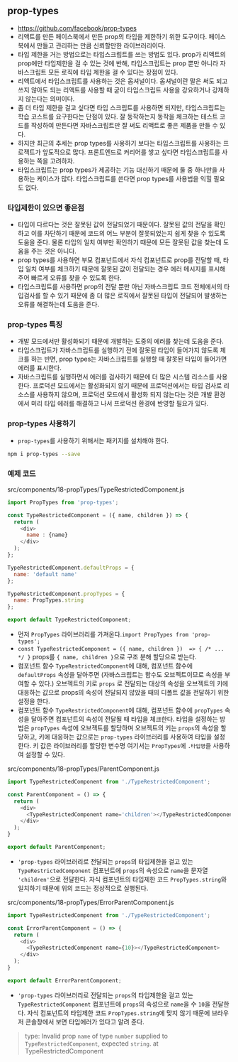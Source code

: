 ## prop-types
- https://github.com/facebook/prop-types
- 리액트를 만든 페이스북에서 만든 prop의 타입을 제한하기 위한 도구이다. 페이스북에서 만들고 관리하는 만큼 신뢰할만한 라이브러리이다.
- 타입 제한을 거는 방법으로는 타입스크립트를 쓰는 방법도 있다. prop가 리액트의 prop에만 타입제한을 걸 수 있는 것에 반해, 타입스크립트는 prop 뿐만 아니라 자바스크립트 모든 로직에 타입 제한을 걸 수 있다는 장점이 있다.
- 리액트에서 타입스크립트를 사용하는 것은 옵셔널이다. 옵셔널이란 말은 써도 되고 쓰지 않아도 되는 리액트를 사용할 때 굳이 타입스크립트 사용을 강요하거나 강제하지 않는다는 의미이다.
- 좀 더 타입 제한을 걸고 싶다면 타입 스크립트를 사용하면 되지만, 타입스크립트는 학습 코스트를 요구한다는 단점이 있다. 잘 동작하는지 동작을 체크하는 테스트 코드를 작성하여 만든다면 자바스크립트만 잘 써도 리액트로 좋은 제품을 만들 수 있다.
- 하지만 최근의 추세는 prop types를 사용하기 보다는 타입스크립트를 사용하는 프로젝트가 앞도적으로 많다. 프론트엔드로 커리어를 쌓고 싶다면 타입스크립트를 사용하는 쪽을 고려하자.
- 타입스크립트는 prop types가 제공하는 기능 대신하기 때문에 둘 중 하나만을 사용하는 케이스가 많다. 타입스크립트를 쓴다면 prop types를 사용법을 익힐 필요도 없다.

### 타입제한이 있으면 좋은점
- 타입이 다르다는 것은 잘못된 값이 전달되었기 때문이다. 잘못된 값의 전달을 확인하고 이를 차단하기 때문에 코드의 어느 부분이 잘못되었는지 쉽게 찾을 수 있도록 도움을 준다. 물론 타입의 일치 여부만 확인하기 때문에 모든 잘못된 값을 찾는데 도움을 주는 것은 아니다.
- prop types를 사용하면 부모 컴포넌트에서 자식 컴포넌트로 prop를 전달할 때, 타입 일치 여부를 체크하기 때문에 잘못된 값이 전달되는 경우 에러 메시지를 표시해 주어 빠르게 오류를 찾을 수 있도록 한다.
- 타입스크립트를 사용하면 prop의 전달 뿐만 아닌 자바스크립트 코드 전체에서의 타입검사를 할 수 있기 때문에 좀 더 많은 로직에서 잘못된 타입이 전달되어 발생하는 오류를 해결하는데 도움을 준다.

### prop-types 특징
- 개발 모드에서만 활성화되기 때문에 개발하는 도중의 에러를 찾는데 도움을 준다.
- 타입스크립트가 자바스크립트를 실행하기 전에 잘못된 타입이 들어가지 않도록 체크를 하는 반면, prop types는 자바스크립트를 실행할 때 잘못된 타입이 들어가면 에러를 표시한다.
- 자바스크립트를 실행하면서 에러를 검사하기 때문에 더 많은 시스템 리소스를 사용한다. 프로덕션 모드에서는 활성화되지 않기 때문에 프로덕션에서는 타입 검사로 리소스를 사용하지 않으며, 프로덕션 모드에서 활성화 되지 않는다는 것은 개발 환경에서 미리 타입 에러를 해결하고 나서 프로덕션 환경에 반영할 필요가 있다.

### prop-types 사용하기
- `prop-types`를 사용하기 위해서는 패키지를 설치해야 한다.
```sh
npm i prop-types --save
```

### 예제 코드
src/components/18-propTypes/TypeRestrictedComponent.js
```js
import PropTypes from 'prop-types';

const TypeRestrictedComponent = ({ name, children }) => {
  return (
    <div>
      name : {name}
    </div>
  );
};

TypeRestrictedComponent.defaultProps = {
  name: 'default name'
};

TypeRestrictedComponent.propTypes = {
  name: PropTypes.string
};

export default TypeRestrictedComponent;
```
- 먼저 `PropTypes` 라이브러리를 가져온다.`import PropTypes from 'prop-types';`
- `const TypeRestrictedComponent = ({ name, children })  => { /* ... */ }` props를 `{ name, children }`으로 구조 분해 할당으로 받는다.
- 컴포넌트 함수 `TypeRestrictedComponent`에 대해, 컴포넌트 함수에 `defaultProps` 속성을 달아주면 (자바스크립트는 함수도 오브젝트이므로 속성을 부여할 수 있다.) 오브젝트의 키로 `props` 로 전달되는 대상의 속성을 오브젝트의 키에 대응하는 값으로 props의 속성이 전달되지 않았을 때의 디폴트 값을 전달하기 위한 설정을 한다.
- 컴포넌트 함수 `TypeRestrictedComponent`에 대해, 컴포넌트 함수에 `propTypes` 속성을 달아주면 컴포넌트의 속성이 전달될 때 타입을 체크한다. 타입을 설정하는 방법은 `propTypes` 속성에 오브젝트를 할당하며 오브젝트의 키는 `props`의 속성을 할당하고, 키에 대응하는 값으로는 `prop-types` 라이브러리를 사용하여 타입을 설정한다. 키 값은 라이브러리를 할당한 변수명 여기서는 `PropTypes`에 `.타입명`을 사용하여 설정할 수 있다.

src/components/18-propTypes/ParentComponent.js
```js
import TypeRestrictedComponent from './TypeRestrictedComponent';

const ParentComponent = () => {
  return (
    <div>
      <TypeRestrictedComponent name='children'></TypeRestrictedComponent>
    </div>
  );
}

export default ParentComponent;
```
- `'prop-types` 라이브러리로 전달되는 `props`의 타입제한을 걸고 있는 `TypeRestrictedComponent` 컴포넌트에 `props`의 속성으로 `name`을 문자열 `'children'`으로 전달한다. 자식 컴포넌트의 타입제한 코드 `PropTypes.string`와 일치하기 때문에 위의 코드는 정상적으로 실행된다.

src/components/18-propTypes/ErrorParentComponent.js
```js
import TypeRestrictedComponent from './TypeRestrictedComponent';

const ErrorParentComponent = () => {
  return (
    <div>
      <TypeRestrictedComponent name={10}></TypeRestrictedComponent>
    </div>
  );
}

export default ErrorParentComponent;
```
- `'prop-types` 라이브러리로 전달되는 `props`의 타입제한을 걸고 있는 `TypeRestrictedComponent` 컴포넌트에 `props`의 속성으로 `name`을 수 `10`을 전달한다. 자식 컴포넌트의 타입제한 코드 `PropTypes.string`에 맞지 않기 때문에 브라우저 콘솔창에서 보면 타입에러가 있다고 알려 준다.
> type: Invalid prop `name` of type `number` supplied to `TypeRestrictedComponent`, expected `string`. at TypeRestrictedComponent
